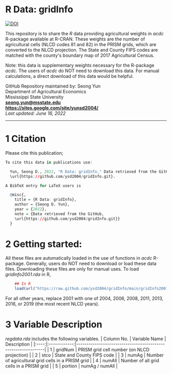 # R Data: gridInfo

[![DOI](https://zenodo.org/badge/504020252.svg)](https://zenodo.org/badge/latestdoi/504020252)

This repository is to share the *R* data providing agricultural weights in *acdc* R-package available at R-CRAN. These weights are the number of agricultural cells (NLCD codes 81 and 82) in the PRISM grids, which are converted to the NLCD projection. The State and County FIPS codes are matched with the county's boundary map of 2017 Agricultural Census.

Note: this data is supplementary weights necessary for the R-package *acdc*. The users of *acdc* do NOT need to download this data. For manual calculations, a direct download of this data would be helpful.

GitHub Repository maintained by: Seong Yun\
Department of Agricultural Economics\
Mississippi State University\
**<seong.yun@msstate.edu>**\
**<https://sites.google.com/site/yunsd2004/>**\
*Last updated: June 16, 2022*

------------------------------------------------------------------------

1 Citation
====================================
Please cite this publication;

```r
To cite this data in publications use:

  Yun, Seong D., 2022, "R Data: gridInfo," Data retrieved from the GitHub,
  \url{https://github.com/ysd2004/gridInfo.git}.

A BibTeX entry for LaTeX users is

  @misc{,
    title = {R Data: gridInfo},
    author = {Seong D. Yun},
    year = {2022},
    note = {Data retrieved from the GitHub,
    \url{https://github.com/ysd2004/gridInfo.git}}
  }
```

2 Getting started:
==================

All these files are automatically loaded in the use of functions in *acdc* R-package. Generally, users do NOT need to download or load these data files. Downloading these files are only for manual uses. To load *gridInfo2001.rda* in R,

``` r
    ## In R
    load(url("https://raw.github.com/ysd2004/gridInfo/main/gridInfo2001.rda"))
```
For all other years, replace 2001 with one of 2004, 2006, 2008, 2011, 2013, 2016, or 2019 (the most recent NLCD years).

3 Variable Description
==================

*regdata.rda* includes the following variables.
| Column No. | Variable Name  | Description                                          |
|:----:|:------------:|--------------------------------------------------------------|
| 1  | gridNum  | PRISM grid cell number (on NLCD projection)                        | 
| 2  | stco     | State and County FIPS code                                         | 
| 3  | numAg    | Number of agricultural grid cells in a PRISM grid                  | 
| 4  | numAll   | Number of all grid cells in a PRISM grid                           | 
| 5  | portion  | numAg / numAll                                                     |
